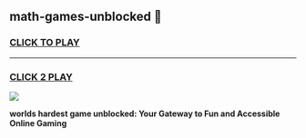 
## math-games-unblocked 👋
<h3>
<a href="https://premium.freeplayer.one?title=math-games-unblocked&ref=14F">CLICK TO PLAY</a></h3>
<hr>

<h3>
<a href="https://premium.freeplayer.one?title=math-games-unblocked&ref=14F">CLICK 2 PLAY</a>
  
</h3>

<a href="https://premium.freeplayer.one?title=math-games-unblocked&ref=12F/"><img src="https://clearcache.store/games.png"></a>


**worlds hardest game unblocked: Your Gateway to Fun and Accessible Online Gaming**

